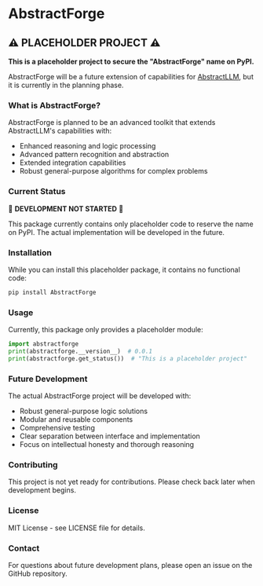 # AbstractForge

## ⚠️ PLACEHOLDER PROJECT ⚠️

**This is a placeholder project to secure the "AbstractForge" name on PyPI.**

AbstractForge will be a future extension of capabilities for [AbstractLLM](https://github.com/abstractllm/abstractllm), but it is currently in the planning phase.

### What is AbstractForge?

AbstractForge is planned to be an advanced toolkit that extends AbstractLLM's capabilities with:
- Enhanced reasoning and logic processing
- Advanced pattern recognition and abstraction
- Extended integration capabilities
- Robust general-purpose algorithms for complex problems

### Current Status

🚧 **DEVELOPMENT NOT STARTED** 🚧

This package currently contains only placeholder code to reserve the name on PyPI. The actual implementation will be developed in the future.

### Installation

While you can install this placeholder package, it contains no functional code:

```bash
pip install AbstractForge
```

### Usage

Currently, this package only provides a placeholder module:

```python
import abstractforge
print(abstractforge.__version__)  # 0.0.1
print(abstractforge.get_status())  # "This is a placeholder project"
```

### Future Development

The actual AbstractForge project will be developed with:
- Robust general-purpose logic solutions
- Modular and reusable components
- Comprehensive testing
- Clear separation between interface and implementation
- Focus on intellectual honesty and thorough reasoning

### Contributing

This project is not yet ready for contributions. Please check back later when development begins.

### License

MIT License - see LICENSE file for details.

### Contact

For questions about future development plans, please open an issue on the GitHub repository.
